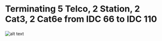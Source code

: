 <h1>Terminating 5 Telco, 2 Station, 2 Cat3, 2 Cat6e from IDC 66 to IDC 110</h1>

 ###
![alt text](https://i.imgur.com/QOrR4VA.jpeg)
